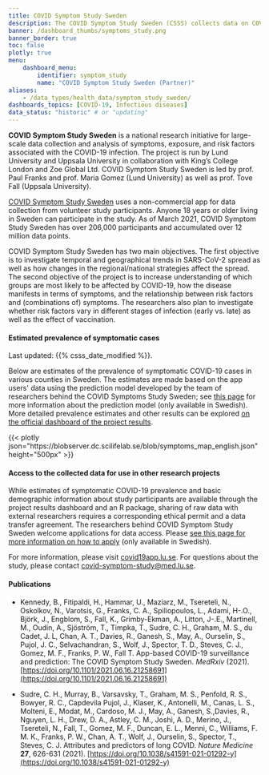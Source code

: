```yaml
---
title: COVID Symptom Study Sweden
description: The COVID Symptom Study Sweden (CSSS) collects data on COVID-19 prevalence, symptoms, and vaccinations through a smart phone app with over 200.000 users in Sweden. Raw data can be requested for use in research projects.
banner: /dashboard_thumbs/symptoms_study.png
banner_border: true
toc: false
plotly: true
menu:
    dashboard_menu:
        identifier: symptom_study
        name: "COVID Symptom Study Sweden (Partner)"
aliases:
    - /data_types/health_data/symptom_study_sweden/
dashboards_topics: [COVID-19, Infectious diseases]
data_status: "historic" # or "updating"
---
```


**COVID Symptom Study Sweden** is a national research initiative for large-scale data collection and analysis of symptoms, exposure, and risk factors associated with the COVID-19 infection. The project is run by Lund University and Uppsala University in collaboration with King’s College London and Zoe Global Ltd. COVID Symptom Study Sweden is led by prof. Paul Franks and prof. Maria Gomez (Lund University) as well as prof. Tove Fall (Uppsala University).

[COVID Symptom Study Sweden](https://www.covid19app.lu.se/) uses a non-commercial app for data collection from volunteer study participants. Anyone 18 years or older living in Sweden can participate in the study. As of March 2021, COVID Symptom Study Sweden has over 206,000 participants and accumulated over 12 million data points.

COVID Symptom Study Sweden has two main objectives. The first objective is to investigate temporal and geographical trends in SARS-CoV-2 spread as well as how changes in the regional/national strategies affect the spread. The second objective of the project is to increase understanding of which groups are most likely to be affected by COVID-19, how the disease manifests in terms of symptoms, and the relationship between risk factors and (combinations of) symptoms. The researchers also plan to investigate whether risk factors vary in different stages of infection (early vs. late) as well as the effect of vaccination.

#### Estimated prevalence of symptomatic cases

<div class="alert alert-info">Last updated: {{% csss_date_modified %}}.</div>

Below are estimates of the prevalence of symptomatic COVID-19 cases in various counties in Sweden. The estimates are made based on the app users' data using the prediction model developed by the team of researchers behind the COVID Symptoms Study Sweden; see [this page](https://www.covid19app.lu.se/artikel/uppdatering-av-prediktionsmodell-0) for more information about the prediction model (only available in Swedish). More detailed prevalence estimates and other results can be explored [on the official dashboard of the project results](https://csss-resultat.shinyapps.io/csss_dashboard/).

<div class="plot_wrapper mb-3">
  <div class="table-responsive">{{< plotly json="https://blobserver.dc.scilifelab.se/blob/symptoms_map_english.json" height="500px" >}}</div>
</div>

#### Access to the collected data for use in other research projects

While estimates of symptomatic COVID-19 prevalence and basic demographic information about study participants are available through the project results dashboard and an R package, sharing of raw data with external researchers requires a corresponding ethical permit and a data transfer agreement. The researchers behind COVID Symptom Study Sweden welcome applications for data access. Please [see this page for more information on how to apply](https://www.covid19app.lu.se/forskare) (only available in Swedish).

For more information, please visit [covid19app.lu.se](https://www.covid19app.lu.se/).
For questions about the study, please contact [covid-symptom-study@med.lu.se](mailto:covid-symptom-study@med.lu.se).

#### Publications

* Kennedy, B., Fitipaldi, H., Hammar, U., Maziarz, M., Tsereteli, N., Oskolkov, N., Varotsis, G., Franks, C. A., Spiliopoulos, L., Adami, H-.O., Björk, J., Engblom, S., Fall, K., Grimby-Ekman, A., Litton, J-.E., Martinell, M., Oudin, A., Sjöström, T., Timpka, T., Sudre, C. H., Graham, M. S., du Cadet, J. L, Chan, A. T., Davies, R., Ganesh, S., May, A., Ourselin, S., Pujol, J. C., Selvachandran, S., Wolf, J., Spector, T. D., Steves, C. J., Gomez, M. F., Franks, P. W., Fall T. App-based COVID-19 surveillance and prediction: The COVID Symptom Study Sweden. *MedRxiv* (2021). [https://doi.org/10.1101/2021.06.16.21258691](https://doi.org/10.1101/2021.06.16.21258691)

* Sudre, C. H., Murray, B., Varsavsky, T., Graham, M. S., Penfold, R. S., Bowyer, R. C., Capdevila Pujol, J., Klaser, K., Antonelli, M., Canas, L. S., Molteni, E., Modat, M., Cardoso, M. J., May, A., Ganesh, S.,Davies, R., Nguyen, L. H., Drew, D. A., Astley, C. M., Joshi, A. D., Merino, J., Tsereteli, N., Fall, T., Gomez, M. F., Duncan, E. L., Menni, C., Williams, F. M. K., Franks, P. W., Chan, A. T., Wolf, J., Ourselin, S., Spector, T., Steves, C. J. Attributes and predictors of long COVID. *Nature Medicine* **27**, 626-631 (2021). [https://doi.org/10.1038/s41591-021-01292-y](https://doi.org/10.1038/s41591-021-01292-y)
